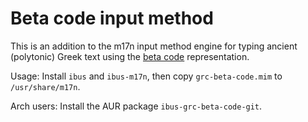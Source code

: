Beta code input method
======================

This is an addition to the m17n input method engine for typing ancient (polytonic) Greek text using the [beta
code](https://en.wikipedia.org/wiki/Beta_Code) representation.

Usage: Install `ibus` and `ibus-m17n`, then copy `grc-beta-code.mim` to `/usr/share/m17n`.

Arch users: Install the AUR package `ibus-grc-beta-code-git`.

